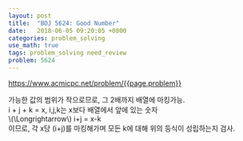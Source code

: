 ```yaml
---
layout: post
title:  "BOJ 5624: Good Number"
date:   2018-06-05 09:20:05 +0800
categories: problem_solving
use_math: true
tags: problem_solving need_review
problem: 5624
---
```


<a target="_blank" href="https://www.acmicpc.net/problem/{{page.problem}}">https://www.acmicpc.net/problem/{{page.problem}}</a><br/>
  
가능한 값의 범위가 작으로므로, 그 2배까지 배열에 마킹가능.  
i + j + k  = x, i,j,k는 x보다 배열에서 앞에 있는 숫자  
\\(\Longrightarrow\\) i+j = x-k  
이므로, 각 x당 (i+j)를 마킹해가며 모든 k에 대해 위의 등식이 성립하는지 검사.